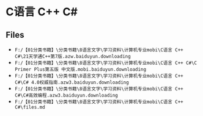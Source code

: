 # C语言 C++ C#

## Files

- `F:/【01分类书籍】\分类书籍\8语言文字\学习资料\计算机专业mobi\C语言 C++ C#\21天学通C++第7版.azw.baiduyun.downloading`
- `F:/【01分类书籍】\分类书籍\8语言文字\学习资料\计算机专业mobi\C语言 C++ C#\C Primer Plus第五版 中文版.mobi.baiduyun.downloading`
- `F:/【01分类书籍】\分类书籍\8语言文字\学习资料\计算机专业mobi\C语言 C++ C#\C# 4.0权威指南.azw3.baiduyun.downloading`
- `F:/【01分类书籍】\分类书籍\8语言文字\学习资料\计算机专业mobi\C语言 C++ C#\C#高效编程.azw3.baiduyun.downloading`
- `F:/【01分类书籍】\分类书籍\8语言文字\学习资料\计算机专业mobi\C语言 C++ C#\files.md`
